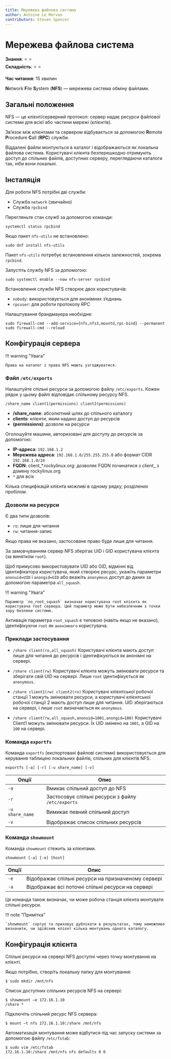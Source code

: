 ```yaml
---
title: Мережева файлова система
author: Antoine Le Morvan
contributors: Steven Spencer
---
```


# Мережева файлова система

**Знання**: :star: :star:   
**Складність**: :star: :star:

**Час читання**: 15 хвилин

**N**etwork **F**ile **S**ystem (**NFS**) — мережева система обміну файлами.

## Загальні положення

NFS — це клієнт/серверний протокол: сервер надає ресурси файлової системи для всієї або частини мережі (клієнтів).

Зв’язок між клієнтами та сервером відбувається за допомогою **R**emote **P**rocedure **C**all (**RPC**) служби.

Віддалені файли монтуються в каталог і відображаються як локальна файлова система. Користувачі клієнта безперешкодно отримують доступ до спільних файлів, доступних серверу, переглядаючи каталоги так, ніби вони локальні.

## Інсталяція

Для роботи NFS потрібні дві служби:

* Служба `network` (звичайно)
* Служба `rpcbind`

Перегляньте стан служб за допомогою команди:

```
systemctl status rpcbind
```

Якщо пакет `nfs-utils` не встановлено:

```
sudo dnf install nfs-utils
```

Пакет `nfs-utils` потребує встановлення кількох залежностей, зокрема `rpcbind`.

Запустіть службу NFS за допомогою:

```
sudo systemctl enable --now nfs-server rpcbind
```

Встановлення служби NFS створює двох користувачів:

* `nobody`: використовується для анонімних з’єднань
* `rpcuser`: для роботи протоколу RPC

Налаштування брандмауера необхідне:

```
sudo firewall-cmd --add-service={nfs,nfs3,mountd,rpc-bind} --permanent 
sudo firewall-cmd --reload
```

## Конфігурація сервера

!!! warning "Увага"

    Права на каталог і права NFS мають узгоджуватися.

### Файл `/etc/exports`

Налаштуйте спільні ресурси за допомогою файлу `/etc/exports`. Кожен рядок у цьому файлі відповідає спільному ресурсу NFS.

```
/share_name client1(permissions) client2(permissions)
```

* **/share_name**: абсолютний шлях до спільного каталогу
* **clients**: клієнти, яким надано доступ до ресурсів
* **(permissions)**: дозволи на ресурси

Оголошуйте машини, авторизовані для доступу до ресурсів за допомогою:

* **IP-адреса**: `192.168.1.2`
* **Мережева адреса**: `192.168.1.0/255.255.255.0` або формат CIDR `192.168.1.0/24`
* **FQDN**: client_*.rockylinux.org: дозволяє FQDN починатися з client_ з домену rockylinux.org
* `*` для всіх

Кілька специфікацій клієнта можливі в одному рядку, розділених пробілом.

### Дозволи на ресурси

Є два типи дозволів:

* `ro`: лише для читання
* `rw`: читання-запис

Якщо права не вказано, застосоване право буде лише для читання.

За замовчуванням сервер NFS зберігає UID і GID користувача клієнта (за винятком `root`).

Щоб примусово використовувати UID або GID, відмінні від ідентифікатора користувача, який створює ресурс, укажіть параметри `anonuid=UID` і `anongid=GID` або вкажіть `anonymous` доступ до даних за допомогою параметра `all_squash`.

!!! warning "Увага" 

    Параметр `no_root_squash` визначає користувача root клієнта як користувача root сервера. Цей параметр може бути небезпечним з точки зору безпеки системи.

Активація параметра `root_squash` є типовою (навіть якщо не вказано), ідентифікуючи `root` як `анонімного` користувача.

### Приклади застосування

* `/share client(ro,all_squash)` Користувачі клієнта мають доступ лише для читання до ресурсів і ідентифікуються як анонімні на сервері.

* `/share client(rw)` Користувачі клієнта можуть змінювати ресурси та зберігати свій UID на сервері. Лише `root` ідентифікується як `anonymous`.

* `/share client1(rw) client2(ro)` Користувачі клієнтської робочої станції 1 можуть змінювати ресурси, а користувачі клієнтської робочої станції 2 мають доступ лише для читання. UID зберігаються на сервері, і лише `root` визначається як `anonymous`.

* `/share client(rw,all_squash,anonuid=1001,anongid=100)` Користувачі Client1 можуть змінювати ресурси. Їх UID змінено на `1001`, а GID на `100` на сервері.

### Команда `exportfs`

Команда `exportfs` (експортовані файлові системи) використовується для керування таблицею локальних файлів, спільних для клієнтів NFS.

```
exportfs [-a] [-r] [-u share_name] [-v]
```

| Опції           | Опис                                              |
| --------------- | ------------------------------------------------- |
| `-a`            | Вмикає спільний доступ до NFS                     |
| `-r`            | Застосовує спільні ресурси з файлу `/etc/exports` |
| `-u share_name` | Вимикає певний спільний доступ                    |
| `-v`            | Відображає список спільних ресурсів               |

### Команда `showmount`

Команда `showmount` стежить за клієнтами.

```
showmount [-a] [-e] [host]
```

| Опції | Опис                                               |
| ----- | -------------------------------------------------- |
| `-e`  | Відображає спільні ресурси на призначеному сервері |
| `-a`  | Відображає всі поточні спільні ресурси на сервері  |

Ця команда також визначає, чи може робоча станція клієнта монтувати спільні ресурси.

!!! note "Примітка"

    `showmount` сортує та приховує дублікати в результатах, тому неможливо визначити, чи здійснив клієнт кілька монтувань одного каталогу.

## Конфігурація клієнта

Спільні ресурси на сервері NFS доступні через точку монтування на клієнті.

Якщо потрібно, створіть локальну папку для монтування:

```
$ sudo mkdir /mnt/nfs
```

Список доступних спільних ресурсів NFS на сервері:

```
$ showmount –e 172.16.1.10
/share *
```

Підключіть спільний ресурс NFS сервера:

```
$ mount –t nfs 172.16.1.10:/share /mnt/nfs
```

Автоматизація монтування може відбутися під час запуску системи за допомогою файлу `/etc/fstab`:

```
$ sudo vim /etc/fstab
172.16.1.10:/share /mnt/nfs nfs defaults 0 0
```
